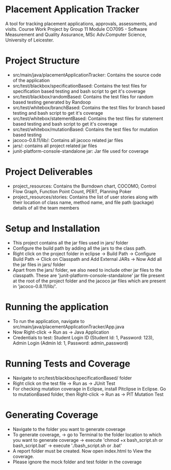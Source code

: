 # Placement Application Tracker
A tool for tracking placement applications, approvals, assessments, and visits.
Course Work Project by Group 11
Module CO7095 - Software Measurement and Quality Assurance,
MSc Adv.Computer Science, University of Leicester.

# Project Structure
- src/main/java/placementApplicationTracker: Contains the source code of the application
- src/test/blackbox/specificationBased: Contains the test files for specification based testing and bash script to get it's coverage
- src/test/blackbox/randomBased: Contains the test files for random based testing generated by Randoop
- src/test/whitebox/branchBased: Contains the test files for branch based testing and bash script to get it's coverage
- src/test/whitebox/statementBased: Contains the test files for statement based testing and bash script to get it's coverage
- src/test/whitebox/mutationBased: Contains the test files for mutation based testing
- jacoco-0.8.11/lib/: Contains all jacoco related jar files
- jars/: contains all project related jar files
- junit-platform-console-standalone jar: Jar file used for coverage

# Project Deliverables
- project_resources: Contains the Burndown chart, COCOMO, Control Flow Graph, Function Point Count, PERT, Planning Poker
- project_resources/stories: Contains the list of user stories along with their location of class name, method name, and file path (package) details of all the team members

# Setup and Installation
- This project contains all the jar files used in jars/ folder
- Configure the build path by adding all the jars to the class path.
- Right click on the project folder in eclipse -> Build Path -> Configure Build Path -> Click on Classpath and Add External JARs -> Now Add all the jar files in jars/ folder
- Apart from the jars/ folder, we also need to include other jar files to the classpath. These are 'junit-platform-console-standalone' jar file present at the root of the project folder and the jacoco jar files which are present in 'jacoco-0.8.11/lib/'.


# Running the application
- To run the application, navigate to src/main/java/placementApplicationTracker/App.java
- Now Right-click -> Run as -> Java Application
- Credentials to test: Student Login ID (Student Id: 1, Password: 123), Admin Login (Admin Id: 1, Password: admin_password)

# Running Tests and Coverage
- Navigate to src/test/blackbox/specificationBased/ folder
- Right click on the test file -> Run as -> JUnit Test
- For checking mutation coverage in Eclipse, install Pitclipse in Eclipse. Go to mutationBased folder, then Right-click -> Run as -> PIT Mutation Test 

# Generating Coverage
- Navigate to the folder you want to generate coverage
- To generate coverage,
                        -> go to Terminal to the folder location to which you want to generate coverage
                        -> execute 'chmod +x bash_script.sh or bash_script.bat'
                        -> execute './bash_script.sh or .bat'
- A report folder must be created. Now open index.html to View the coverage.
- Please ignore the mock folder and test folder in the coverage
  
